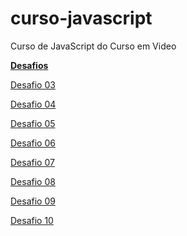 # curso-javascript
 Curso de JavaScript do Curso em Video

**[Desafios](https://github.com/brunadosantos/curso-javascript/tree/main/desafios)**

[Desafio 03](https://github.com/brunadosantos/curso-javascript/blob/main/desafios/d003.html)

[Desafio 04](https://github.com/brunadosantos/curso-javascript/blob/main/desafios/d004.html)

[Desafio 05](https://github.com/brunadosantos/curso-javascript/blob/main/desafios/d005.html)

[Desafio 06](https://github.com/brunadosantos/curso-javascript/blob/main/desafios/d006.html)

[Desafio 07](https://github.com/brunadosantos/curso-javascript/blob/main/desafios/d007.html)

[Desafio 08](https://github.com/brunadosantos/curso-javascript/blob/main/desafios/d008.html)

[Desafio 09](https://github.com/brunadosantos/curso-javascript/blob/main/desafios/d009.html)

[Desafio 10](https://github.com/brunadosantos/curso-javascript/blob/main/desafios/d010.html)

